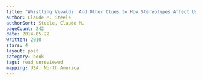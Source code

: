 ```yaml
---
title: "Whistling Vivaldi: And Other Clues to How Stereotypes Affect Us (Issues of Our Time)"
author: Claude M. Steele
authorSort: Steele, Claude M.
pageCount: 242
date: 2014-05-22
written: 2010
stars: 4
layout: post
category: book
tags: read unreviewed
mapping: USA, North America
---
```


